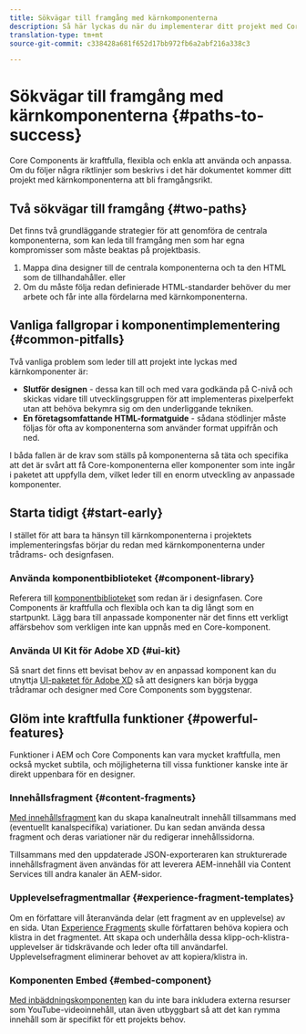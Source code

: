 ```yaml
---
title: Sökvägar till framgång med kärnkomponenterna
description: Så här lyckas du när du implementerar ditt projekt med Core Components
translation-type: tm+mt
source-git-commit: c338428a681f652d17bb972fb6a2abf216a338c3

---
```



# Sökvägar till framgång med kärnkomponenterna {#paths-to-success}

Core Components är kraftfulla, flexibla och enkla att använda och anpassa. Om du följer några riktlinjer som beskrivs i det här dokumentet kommer ditt projekt med kärnkomponenterna att bli framgångsrikt.

## Två sökvägar till framgång {#two-paths}

Det finns två grundläggande strategier för att genomföra de centrala komponenterna, som kan leda till framgång men som har egna kompromisser som måste beaktas på projektbasis.

1. Mappa dina designer till de centrala komponenterna och ta den HTML som de tillhandahåller. eller
1. Om du måste följa redan definierade HTML-standarder behöver du mer arbete och får inte alla fördelarna med kärnkomponenterna.

## Vanliga fallgropar i komponentimplementering {#common-pitfalls}

Två vanliga problem som leder till att projekt inte lyckas med kärnkomponenter är:

* **Slutför designen** - dessa kan till och med vara godkända på C-nivå och skickas vidare till utvecklingsgruppen för att implementeras pixelperfekt utan att behöva bekymra sig om den underliggande tekniken.
* **En företagsomfattande HTML-formatguide** - sådana stödlinjer måste följas för ofta av komponenterna som använder format uppifrån och ned.

I båda fallen är de krav som ställs på komponenterna så täta och specifika att det är svårt att få Core-komponenterna eller komponenter som inte ingår i paketet att uppfylla dem, vilket leder till en enorm utveckling av anpassade komponenter.

## Starta tidigt {#start-early}

I stället för att bara ta hänsyn till kärnkomponenterna i projektets implementeringsfas börjar du redan med kärnkomponenterna under trådrams- och designfasen.

### Använda komponentbiblioteket {#component-library}

Referera till [komponentbiblioteket](https://adobe.com/go/aem_cmp_library) som redan är i designfasen. Core Components är kraftfulla och flexibla och kan ta dig långt som en startpunkt. Lägg bara till anpassade komponenter när det finns ett verkligt affärsbehov som verkligen inte kan uppnås med en Core-komponent.

### Använda UI Kit för Adobe XD {#ui-kit}

Så snart det finns ett bevisat behov av en anpassad komponent kan du utnyttja [UI-paketet för Adobe XD](https://docs.adobe.com/content/help/en/experience-manager-learn/getting-started-wknd-tutorial-develop/assets/overview/AEM_UI-kit_Wireframe.xd) så att designers kan börja bygga trådramar och designer med Core Components som byggstenar.

## Glöm inte kraftfulla funktioner {#powerful-features}

Funktioner i AEM och Core Components kan vara mycket kraftfulla, men också mycket subtila, och möjligheterna till vissa funktioner kanske inte är direkt uppenbara för en designer.

### Innehållsfragment {#content-fragments}

[Med innehållsfragment](https://docs.adobe.com/content/help/en/experience-manager-cloud-service/sites/authoring/fundamentals/content-fragments.html) kan du skapa kanalneutralt innehåll tillsammans med (eventuellt kanalspecifika) variationer. Du kan sedan använda dessa fragment och deras variationer när du redigerar innehållssidorna.

Tillsammans med den uppdaterade JSON-exporteraren kan strukturerade innehållsfragment även användas för att leverera AEM-innehåll via Content Services till andra kanaler än AEM-sidor.

### Upplevelsefragmentmallar {#experience-fragment-templates}

Om en författare vill återanvända delar (ett fragment av en upplevelse) av en sida. Utan [Experience Fragments](https://docs.adobe.com/content/help/en/experience-manager-cloud-service/sites/authoring/fundamentals/experience-fragments.html) skulle författaren behöva kopiera och klistra in det fragmentet. Att skapa och underhålla dessa klipp-och-klistra-upplevelser är tidskrävande och leder ofta till användarfel. Upplevelsefragment eliminerar behovet av att kopiera/klistra in.

### Komponenten Embed {#embed-component}

[Med inbäddningskomponenten](/help/components/embed.md) kan du inte bara inkludera externa resurser som YouTube-videoinnehåll, utan även utbyggbart så att det kan rymma innehåll som är specifikt för ett projekts behov.